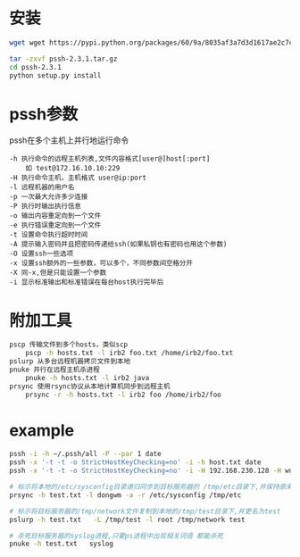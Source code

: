 # 安装

```bash
wget wget https://pypi.python.org/packages/60/9a/8035af3a7d3d1617ae2c7c174efa4f154e5bf9c24b36b623413b38be8e4a/pssh-2.3.1.tar.gz

tar -zxvf pssh-2.3.1.tar.gz
cd pssh-2.3.1
python setup.py install
```

# pssh参数

pssh在多个主机上并行地运行命令

    -h 执行命令的远程主机列表,文件内容格式[user@]host[:port]
        如 test@172.16.10.10:229
    -H 执行命令主机，主机格式 user@ip:port
    -l 远程机器的用户名
    -p 一次最大允许多少连接
    -P 执行时输出执行信息
    -o 输出内容重定向到一个文件
    -e 执行错误重定向到一个文件
    -t 设置命令执行超时时间
    -A 提示输入密码并且把密码传递给ssh(如果私钥也有密码也用这个参数)
    -O 设置ssh一些选项
    -x 设置ssh额外的一些参数，可以多个，不同参数间空格分开
    -X 同-x,但是只能设置一个参数
    -i 显示标准输出和标准错误在每台host执行完毕后

# 附加工具

```bash
pscp 传输文件到多个hosts，类似scp
    pscp -h hosts.txt -l irb2 foo.txt /home/irb2/foo.txt
pslurp 从多台远程机器拷贝文件到本地
pnuke 并行在远程主机杀进程
    pnuke -h hosts.txt -l irb2 java
prsync 使用rsync协议从本地计算机同步到远程主机
    prsync -r -h hosts.txt -l irb2 foo /home/irb2/foo

```

# example

```bash
pssh -i -h ~/.pssh/all -P --par 1 date
pssh -x '-t -t -o StrictHostKeyChecking=no' -i -h host.txt date
pssh -x '-t -t -o StrictHostKeyChecking=no' -i -H 192.168.230.128 -H wul@10.0.0.8 date

# 标示将本地的/etc/sysconfig目录递归同步到目标服务器的 /tmp/etc目录下,并保持原来的时间戳,使用用户 dongwm
prsync -h test.txt -l dongwm -a -r /etc/sysconfig /tmp/etc 

# 标示将目标服务器的/tmp/network文件复制到本地的/tmp/test目录下,并更名为test
pslurp -h test.txt   -L /tmp/test -l root /tmp/network test

# 杀死目标服务器的syslog进程,只要ps进程中出现相关词语 都能杀死
pnuke -h test.txt   syslog
```